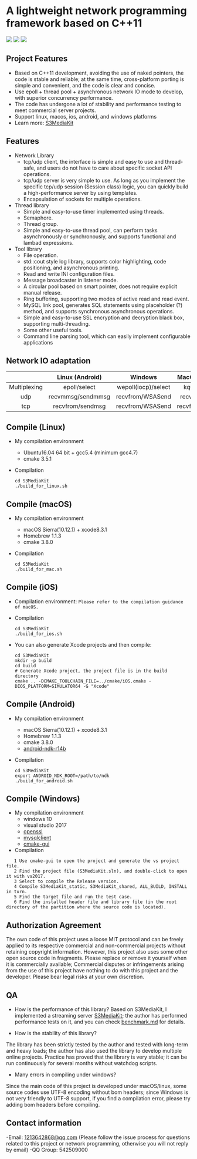 # A lightweight network programming framework based on C++11

![](https://github.com/S3MediaKit/S3ToolKit/actions/workflows/linux.yml/badge.svg)
![](https://github.com/S3MediaKit/S3ToolKit/actions/workflows/macos.yml/badge.svg)
![](https://github.com/S3MediaKit/S3ToolKit/actions/workflows/windows.yml/badge.svg)

## Project Features

- Based on C++11 development, avoiding the use of naked pointers, the code is stable and reliable; at the same time, cross-platform porting is simple and convenient, and the code is clear and concise.
- Use epoll + thread pool + asynchronous network IO mode to develop, with superior concurrency performance.
- The code has undergone a lot of stability and performance testing to meet commercial server projects.
- Support linux, macos, ios, android, and windows platforms
- Learn more: [S3MediaKit](https://github.com/S3MediaKit/S3MediaKit)

## Features

- Network Library
  - tcp/udp client, the interface is simple and easy to use and thread-safe, and users do not have to care about specific socket API operations.
  - tcp/udp server is very simple to use. As long as you implement the specific tcp/udp session (Session class) logic, you can quickly build a high-performance server by using templates.
  - Encapsulation of sockets for multiple operations.
- Thread library
  - Simple and easy-to-use timer implemented using threads.
  - Semaphore.
  - Thread group.
  - Simple and easy-to-use thread pool, can perform tasks asynchronously or synchronously, and supports functional and lambad expressions.
- Tool library
  - File operation.
  - std::cout style log library, supports color highlighting, code positioning, and asynchronous printing.
  - Read and write INI configuration files.
  - Message broadcaster in listener mode.
  - A circular pool based on smart pointer, does not require explicit manual release.
  - Ring buffering, supporting two modes of active read and read event.
  - MySQL link pool, generates SQL statements using placeholder (?) method, and supports synchronous asynchronous operations.
  - Simple and easy-to-use SSL encryption and decryption black box, supporting multi-threading.
  - Some other useful tools.
  - Command line parsing tool, which can easily implement configurable applications

## Network IO adaptation

|              |  Linux (Android)  |       Windows       | MacOS (iOS/Unix) |
| :----------: | :---------------: | :-----------------: | :--------------: |
| Multiplexing |   epoll/select    | wepoll(iocp)/select |  kqueue/select   |
|     udp      | recvmmsg/sendmmsg |  recvfrom/WSASend   | recvfrom/sendto  |
|     tcp      | recvfrom/sendmsg  |  recvfrom/WSASend   | recvfrom/sendmsg |

## Compile (Linux)

- My compilation environment
  - Ubuntu16.04 64 bit + gcc5.4 (minimum gcc4.7)
  - cmake 3.5.1
- Compilation

  ```
  cd S3MediaKit
  ./build_for_linux.sh
  ```

## Compile (macOS)

- My compilation environment
  - macOS Sierra(10.12.1) + xcode8.3.1
  - Homebrew 1.1.3
  - cmake 3.8.0
- Compilation

  ```
  cd S3MediaKit
  ./build_for_mac.sh
  ```

## Compile (iOS)

- Compilation environment: `Please refer to the compilation guidance of macOS. `
- Compilation

  ```
  cd S3MediaKit
  ./build_for_ios.sh
  ```

- You can also generate Xcode projects and then compile:

  ```
  cd S3MediaKit
  mkdir -p build
  cd build
  # Generate Xcode project, the project file is in the build directory
  cmake .. -DCMAKE_TOOLCHAIN_FILE=../cmake/iOS.cmake -DIOS_PLATFORM=SIMULATOR64 -G "Xcode"
  ```

## Compile (Android)

- My compilation environment
  - macOS Sierra(10.12.1) + xcode8.3.1
  - Homebrew 1.1.3
  - cmake 3.8.0
  - [android-ndk-r14b](https://dl.google.com/android/repository/android-ndk-r14b-darwin-x86_64.zip)
- Compilation

  ```
  cd S3MediaKit
  export ANDROID_NDK_ROOT=/path/to/ndk
  ./build_for_android.sh
  ```

## Compile (Windows)

- My compilation environment
  - windows 10
  - visual studio 2017
  - [openssl](http://slproweb.com/download/Win32OpenSSL-1_1_0f.exe)
  - [mysqlclient](https://dev.mysql.com/downloads/file/?id=472430)
  - [cmake-gui](https://cmake.org/files/v3.10/cmake-3.10.0-rc1-win32-x86.msi)
- Compilation

```
   1 Use cmake-gui to open the project and generate the vs project file.
   2 Find the project file (S3MediaKit.sln), and double-click to open it with vs2017.
   3 Select to compile the Release version.
   4 Compile S3MediaKit_static, S3MediaKit_shared, ALL_BUILD, INSTALL in turn.
   5 Find the target file and run the test case.
   6 Find the installed header file and library file (in the root directory of the partition where the source code is located).
```

## Authorization Agreement

The own code of this project uses a loose MIT protocol and can be freely applied to its respective commercial and non-commercial projects without retaining copyright information.
However, this project also uses some other open source code in fragments. Please replace or remove it yourself when it is commercially available;
Commercial disputes or infringements arising from the use of this project have nothing to do with this project and the developer. Please bear legal risks at your own discretion.

## QA

- How is the performance of this library?
  Based on S3MediaKit, I implemented a streaming server [S3MediaKit](https://github.com/S3MediaKit/S3MediaKit); the author has performed performance tests on it, and you can check [benchmark.md](https://github.com/S3MediaKit/S3MediaKit/blob/master/benchmark.md) for details.

- How is the stability of this library?

The library has been strictly tested by the author and tested with long-term and heavy loads; the author has also used the library to develop multiple online projects. Practice has proved that the library is very stable; it can be run continuously for several months without watchdog scripts.

- Many errors in compiling under windows?

Since the main code of this project is developed under macOS/linux, some source codes use UTF-8 encoding without bom headers; since Windows is not very friendly to UTF-8 support, if you find a compilation error, please try adding bom headers before compiling.

## Contact information

-Email: <1213642868@qq.com> (Please follow the issue process for questions related to this project or network programming, otherwise you will not reply by email)
-QQ Group: 542509000
